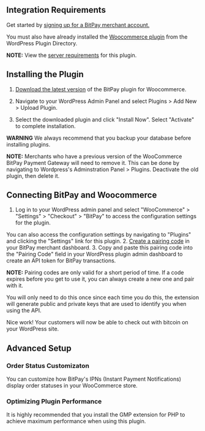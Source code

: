 ## Integration Requirements
Get started by [signing up for a BitPay merchant account.](https://bitpay.com/dashboard/signup)

You must also have already installed the [Woocommerce plugin](https://wordpress.org/plugins/woocommerce/) from the WordPress Plugin Directory.

**NOTE:** View the [server requirements](https://github.com/bitpay/woocommerce-plugin/blob/master/GUIDE.md#server-requirements) for this plugin.

## Installing the Plugin

1. [Download the latest version](https://github.com/bitpay/woocommerce-plugin/releases) of the BitPay plugin for Woocommerce.

2. Navigate to your WordPress Admin Panel and select Plugins > Add New > Upload Plugin.

3. Select the downloaded plugin and click "Install Now". Select "Activate" to complete installation.

**WARNING** We always recommend that you backup your database before installing plugins.

**NOTE:** Merchants who have a previous version of the WooCommerce BitPay Payment Gateway will need to remove it. This can be done by navigating to Wordpress's Adminstration Panel > Plugins. Deactivate the old plugin, then delete it.

## Connecting BitPay and Woocommerce
1. Log in to your WordPress admin panel and select "WooCommerce" > "Settings" > "Checkout" > "BitPay" to access the configuration settings for the plugin.

You can also access the configuration settings by navigating to "Plugins" and clicking the "Settings" link for this plugin.
2. [Create a pairing code](https://bitpay.com/dashboard/login/eyJ0b1N0YXRlTmFtZSI6Im1lbnUuZGFzaGJvYXJkIiwidG9QYXJhbXMiOnsicGFnZSI6ImFwaS10b2tlbnMifX0=) in your BitPay merchant dashboard.
3. Copy and paste this pairing code into the "Pairing Code" field in your WordPress plugin admin dashboard to create an API token for BitPay transactions.

**NOTE:** Pairing codes are only valid for a short period of time. If a code expires before you get to use it, you can always create a new one and pair with it.

You will only need to do this once since each time you do this, the extension will generate public and private keys that are used to identify you when using the API.

Nice work! Your customers will now be able to check out with bitcoin on your WordPress site.

## Advanced Setup

### Order Status Customizaton
You can customize how BitPay's IPNs (Instant Payment Notifications) display order statuses in your WooCommerce store.

### Optimizing Plugin Performance
It is highly recommended that you install the GMP extension for PHP to achieve maximum performance when using this plugin.
